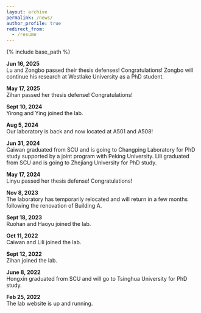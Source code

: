 ```yaml
---
layout: archive
permalink: /news/
author_profile: true
redirect_from:
  - /resume
---
```


{% include base_path %}

<b> Jun 16, 2025 </b> <br>
Lu and Zongbo passed their thesis defenses! Congratulations! Zongbo will continue his research at Westlake University as a PhD student.

<b> May 17, 2025 </b> <br>
Zihan passed her thesis defense! Congratulations!

<b> Sept 10, 2024 </b> <br>
Yirong and Ying joined the lab.

<b> Aug 5, 2024 </b> <br>
Our laboratory is back and now located at A501 and A508!

<b>Jun 31, 2024</b> <br>
Caiwan graduated from SCU and is going to Changping Laboratory for PhD study supported by a joint program with Peking University. Lili graduated from SCU and is going to Zhejiang University for PhD study.

<b> May 17, 2024 </b> <br>
Linyu passed her thesis defense! Congratulations!

<b> Nov 8, 2023 </b> <br>
The laboratory has temporarily relocated and will return in a few months following the renovation of Building A.

<b> Sept 18, 2023</b> <br>
Ruohan and Haoyu joined the lab.

<b> Oct 11, 2022</b> <br>
Caiwan and Lili joined the lab.

<b> Sept 12, 2022</b> <br>
Zihan joined the lab.

<b>June 8, 2022</b> <br>
Hongxin graduated from SCU and will go to Tsinghua University for PhD study.

<b> Feb 25, 2022</b> <br>
The lab website is up and running.
